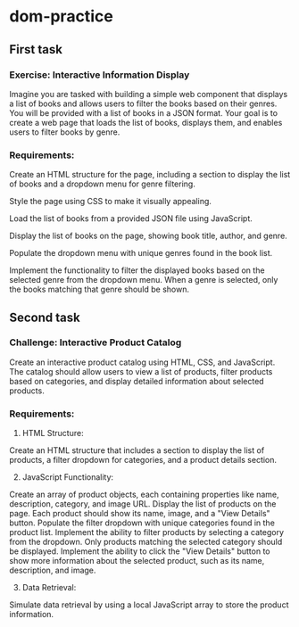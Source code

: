# dom-practice

## First task
### Exercise: Interactive Information Display

Imagine you are tasked with building a simple web component that displays a list of books and allows users to filter the books based on their genres. You will be provided with a list of books in a JSON format. Your goal is to create a web page that loads the list of books, displays them, and enables users to filter books by genre.

### Requirements:

Create an HTML structure for the page, including a section to display the list of books and a dropdown menu for genre filtering.

Style the page using CSS to make it visually appealing.

Load the list of books from a provided JSON file using JavaScript.

Display the list of books on the page, showing book title, author, and genre.

Populate the dropdown menu with unique genres found in the book list.

Implement the functionality to filter the displayed books based on the selected genre from the dropdown menu. When a genre is selected, only the books matching that genre should be shown.


## Second task
### Challenge: Interactive Product Catalog

Create an interactive product catalog using HTML, CSS, and JavaScript. The catalog should allow users to view a list of products, filter products based on categories, and display detailed information about selected products.

### Requirements:

1. HTML Structure:

Create an HTML structure that includes a section to display the list of products, a filter dropdown for categories, and a product details section.

2. JavaScript Functionality:

Create an array of product objects, each containing properties like name, description, category, and image URL.
Display the list of products on the page. Each product should show its name, image, and a "View Details" button.
Populate the filter dropdown with unique categories found in the product list.
Implement the ability to filter products by selecting a category from the dropdown. Only products matching the selected category should be displayed.
Implement the ability to click the "View Details" button to show more information about the selected product, such as its name, description, and image.

3. Data Retrieval:

Simulate data retrieval by using a local JavaScript array to store the product information.
